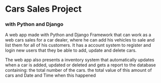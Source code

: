 # Cars Sales Project
### with Python and Django

A web app made with Python and Django Framework that can work as a web cars sales for a car dealer, where he can add his vehicles to sale and list them for all of his customers. It has a account system to register and login new users that they be able to add, update and delete cars.

The web app also presents a inventory system that automatically updates when a car is added, updated or deleted and gets a report to the database containing: the total number of the cars. the total value of this amount of cars and Date and Time when this happened